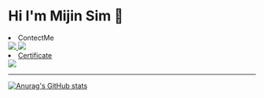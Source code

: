 # Hi I'm Mijin Sim 👋

<!--
**azure-553/azure-553** is a ✨ _special_ ✨ repository because its `README.md` (this file) appears on your GitHub profile.

Here are some ideas to get you started:

- 🔭 I’m currently working on ...
- 🌱 I’m currently learning ...
- 👯 I’m looking to collaborate on ...
- 🤔 I’m looking for help with ...
- 💬 Ask me about ...
- 📫 How to reach me: ...
- 😄 Pronouns: ...
- ⚡ Fun fact: ...
-->
<li>ContectMe</li>
<a href="https://www.instagram.com/mj_j_xim/?hl=ko" target="_blank"><img src="https://img.shields.io/badge/Instagram-E4405F?style=flat-square&logo=Instagram&logoColor=white"/>
<a href="#"><img src="https://img.shields.io/badge/simmijin816@gmail.com-EA4335?style=flat-square&logo=Gmail&logoColor=white"/>
<li>Certificate</li>
<a href="#"><img src="https://img.shields.io/badge/AZ900-0078D4?style=flat-square&logo=MicrosoftAzure&logoColor=white"/>
  
----
![Anurag's GitHub stats](https://github-readme-stats.vercel.app/api?username=azure-553&show_icons=true&theme=radical)
